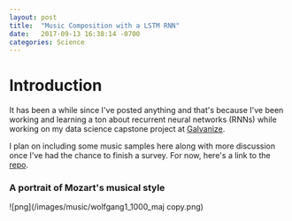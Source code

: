 ```yaml
---
layout: post
title:  "Music Composition with a LSTM RNN"
date:   2017-09-13 16:38:14 -0700
categories: Science
---
```


# Introduction

It has been a while since I've posted anything and that's because I've been working
and learning a ton about recurrent neural networks (RNNs) while working on my
data science capstone project at [Galvanize](https://www.galvanize.com).

I plan on including some music samples here along with more discussion once
I've had the chance to finish a survey. For now, here's a link to the [repo](https://github.com/gavin-peterkin/music_composition).


### A portrait of Mozart's musical style
![png](/images/music/wolfgang1_1000_maj copy.png)
